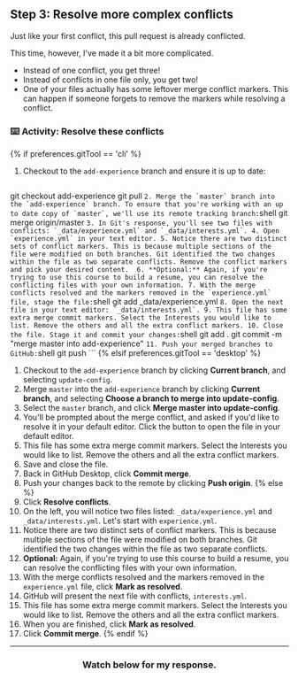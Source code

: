 ## Step 3: Resolve more complex conflicts

Just like your first conflict, this pull request is already conflicted.

This time, however, I've made it a bit more complicated.

- Instead of one conflict, you get three!
- Instead of conflicts in one file only, you get two!  
- One of your files actually has some leftover merge conflict markers. This can happen if someone forgets to remove the markers while resolving a conflict.

### :keyboard: Activity: Resolve these conflicts

{% if preferences.gitTool == 'cli' %}
1. Checkout to the `add-experience` branch and ensure it is up to date:
    ```shell
 git checkout add-experience
 git pull
    ```
2. Merge the `master` branch into the `add-experience` branch. To ensure that you're working with an up to date copy of `master`, we'll use its remote tracking branch:
    ```shell
 git merge origin/master
    ```
3. In Git's response, you'll see two files with conflicts: `_data/experience.yml` and `_data/interests.yml`.
4. Open `experience.yml` in your text editor.
5. Notice there are two distinct sets of conflict markers. This is because multiple sections of the file were modified on both branches. Git identified the two changes within the file as two separate conflicts. Remove the conflict markers and pick your desired content. 
6. **Optional:** Again, if you're trying to use this course to build a resume, you can resolve the conflicting files with your own information.
7. With the merge conflicts resolved and the markers removed in the `experience.yml` file, stage the file:
    ```shell
 git add _data/experience.yml
    ```
8. Open the next file in your text editor: `_data/interests.yml`.
9. This file has some extra merge commit markers. Select the Interests you would like to list. Remove the others and all the extra conflict markers.
10. Close the file. Stage it and commit your changes:
    ```shell
 git add .
 git commit -m "merge master into add-experience"
    ```
11. Push your merged branches to GitHub:
    ```shell
 git push
    ```
{% elsif preferences.gitTool == 'desktop' %}
1. Checkout to the `add-experience` branch by clicking **Current branch**, and selecting `update-config`. 
2. Merge `master` into the `add-experience` branch by clicking **Current branch**, and selecting **Choose a branch to merge into update-config**. 
3. Select the `master` branch, and click **Merge master into update-config**.
4. You'll be prompted about the merge conflict, and asked if you'd like to resolve it in your default editor. Click the button to open the file in your default editor. 
5. This file has some extra merge commit markers. Select the Interests you would like to list. Remove the others and all the extra conflict markers.
1. Save and close the file.
1. Back in GitHub Desktop, click **Commit merge**.
1. Push your changes back to the remote by clicking **Push origin**.
{% else %}
1. Click **Resolve conflicts**.
1. On the left, you will notice two files listed: `_data/experience.yml` and `_data/interests.yml`. Let's start with `experience.yml`.
1. Notice there are two distinct sets of conflict markers. This is because multiple sections of the file were modified on both branches. Git identified the two changes within the file as two separate conflicts.
1. **Optional:** Again, if you're trying to use this course to build a resume, you can resolve the conflicting files with your own information.
1. With the merge conflicts resolved and the markers removed in the `experience.yml` file, click **Mark as resolved**.
1. GitHub will present the next file with conflicts, `interests.yml`.
1. This file has some extra merge commit markers. Select the Interests you would like to list. Remove the others and all the extra conflict markers.
1. When you are finished, click **Mark as resolved**.
1. Click **Commit merge**.
{% endif %}
<hr>
<h3 align="center">Watch below for my response.</h3>

